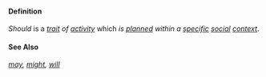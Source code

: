 #### Definition

*Should* is a *[trait](https://github.com/gcassel/Modular-Organization-Terminology/blob/master/terms/trait.md) of [activity](https://github.com/gcassel/Modular-Organization-Terminology/blob/master/terms/activity.md)* which *is [planned](https://github.com/gcassel/Modular-Organization-Terminology/blob/master/terms/plan.md) within a [specific](https://github.com/gcassel/Modular-Organization-Terminology/blob/master/terms/specific) [social](https://github.com/gcassel/Modular-Organization-Terminology/blob/master/terms/social.md) [context](https://github.com/gcassel/Modular-Organization-Terminology/blob/master/terms/context.md)*.

#### See Also

*[may](https://github.com/gcassel/Modular-Organizing-Terminology/blob/master/terms/may.md), [might](https://github.com/gcassel/Modular-Organizing-Terminology/blob/master/terms/might.md), [will](https://github.com/gcassel/Modular-Organizing-Terminology/blob/master/terms/will.md)*
